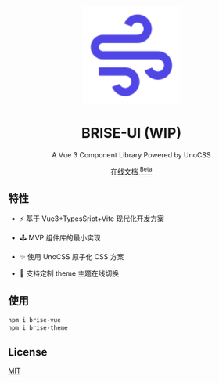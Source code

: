<p align="center">
  <img width="200px" src="./logo.svg" />
</p>
<h1 align="center">BRISE-UI (WIP)</h1>
<p align="center">A Vue 3 Component Library Powered by UnoCSS</p>

<p align="center">
<a href="https://onu.zyob.top/"> 在线文档 <sup>Beta</sup></a>
</p>

## 特性

- ⚡ 基于 Vue3+TypesSript+Vite 现代化开发方案

- 🕹 MVP 组件库的最小实现

- ✨ 使用 UnoCSS 原子化 CSS 方案

- 🌈 支持定制 theme 主题在线切换


## 使用

```vue
npm i brise-vue
npm i brise-theme
```


## License

[MIT](https://choosealicense.com/licenses/mit/)
